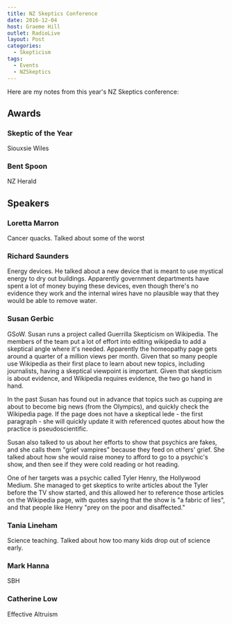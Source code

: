 ```yaml
---
title: NZ Skeptics Conference
date: 2016-12-04
host: Graeme Hill
outlet: RadioLive
layout: Post
categories:
  - Skepticism
tags:
  - Events
  - NZSkeptics
---
```


Here are my notes from this year's NZ Skeptics conference:

<!-- more -->

## Awards

### Skeptic of the Year

Siouxsie Wiles

### Bent Spoon

NZ Herald

## Speakers

### Loretta Marron

Cancer quacks. Talked about some of the worst

### Richard Saunders

Energy devices. He talked about a new device that is meant to use mystical energy to dry out buildings. Apparently government departments have spent a lot of money buying these devices, even though there's no evidence they work and the internal wires have no plausible way that they would be able to remove water.

### Susan Gerbic

GSoW. Susan runs a project called Guerrilla Skepticism on Wikipedia. The members of the team put a lot of effort into editing wikipedia to add a skeptical angle where it's needed. Apparently the homeopathy page gets around a quarter of a million views per month. Given that so many people use Wikipedia as their first place to learn about new topics, including journalists, having a skeptical viewpoint is important. Given that skepticism is about evidence, and Wikipedia requires evidence, the two go hand in hand.

In the past Susan has found out in advance that topics such as cupping are about to become big news (from the Olympics), and quickly check the Wikipedia page. If the page does not have a skeptical lede - the first paragraph - she will quickly update it with referenced quotes about how the practice is pseudoscientific.

Susan also talked to us about her efforts to show that psychics are fakes, and she calls them "grief vampires" because they feed on others' grief. She talked about how she would raise money to afford to go to a psychic's show, and then see if they were cold reading or hot reading.

One of her targets was a psychic called Tyler Henry, the Hollywood Medium. She managed to get skeptics to write articles about the Tyler before the TV show started, and this allowed her to reference those articles on the Wikipedia page, with quotes saying that the show is "a fabric of lies", and that people like Henry "prey on the poor and disaffected."

### Tania Lineham

Science teaching. Talked about how too many kids drop out of science early.

### Mark Hanna

SBH

### Catherine Low

Effective Altruism
